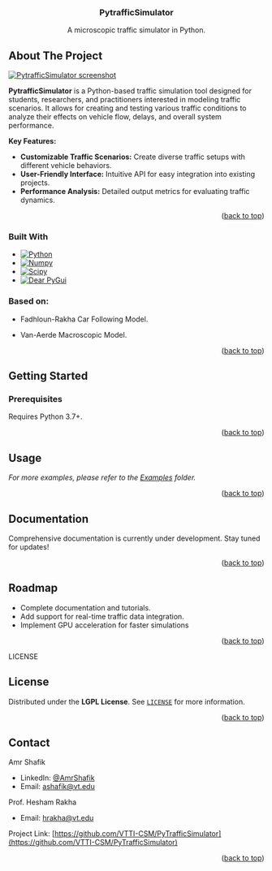 <!-- Improved compatibility of back to top link: See: https://github.com/othneildrew/Best-README-Template/pull/73 -->
<a name="readme-top"></a>

<!-- PROJECT SHIELDS -->
<!--
*** I'm using markdown "reference style" links for readability.
*** Reference links are enclosed in brackets [ ] instead of parentheses ( ).
*** See the bottom of this document for the declaration of the reference variables
*** for contributors-url, forks-url, etc. This is an optional, concise syntax you may use.
*** https://www.markdownguide.org/basic-syntax/#reference-style-links
-->

<div align="center">

<!-- [![Contributors][contributors-shield]][contributors-url]
[![Forks][forks-shield]][forks-url]
[![Stargazers][stars-shield]][stars-url]
[![Issues][issues-shield]][issues-url]
[![MIT License][license-shield]][license-url] 
[![LinkedIn][linkedin-shield]][linkedin-url] -->

</div>


<!-- PROJECT LOGO -->
<br />
<div align="center">
  <h3 align="center">PytrafficSimulator</h3>

  <p align="center">
    A microscopic traffic simulator in Python.
  </p>
</div>



<!-- ABOUT THE PROJECT -->
## About The Project

[![PytrafficSimulator screenshot][product-screenshot]](https://example.com)

**PytrafficSimulator** is a Python-based traffic simulation tool designed for students, researchers, and practitioners interested in modeling traffic scenarios. It allows for creating and testing various traffic conditions to analyze their effects on vehicle flow, delays, and overall system performance.

**Key Features:**
* **Customizable Traffic Scenarios:** Create diverse traffic setups with different vehicle behaviors.
* **User-Friendly Interface:** Intuitive API for easy integration into existing projects.
* **Performance Analysis:** Detailed output metrics for evaluating traffic dynamics.


<!-- To learn more about how the project was created check out this [article](https://towardsdatascience.com/simulating-traffic-flow-in-python-ee1eab4dd20f) on Medium. -->

<p align="right">(<a href="#readme-top">back to top</a>)</p>



### Built With

* [![Python][Python]][Python-url]
* [![Numpy][Numpy]][Numpy-url]
* [![Scipy][Scipy]][Scipy-url]
* [![Dear PyGui][DearPyGui]][DearPyGui-url]

### Based on:
<!-- * Treiber, Martin; Hennecke, Ansgar; Helbing, Dirk (2000),<br>"**Congested traffic states in empirical observations and microscopic simulations**", Physical Review E, 62 (2): 1805–1824, [arXiv:cond-mat/0002177](https://arxiv.org/abs/cond-mat/0002177), [Bibcode:2000PhRvE..62.1805T](https://ui.adsabs.harvard.edu/abs/2000PhRvE..62.1805T), [doi:10.1103/PhysRevE.62.1805](https://doi.org/10.1103%2FPhysRevE.62.1805), [PMID 11088643](https://pubmed.ncbi.nlm.nih.gov/11088643), [S2CID 1100293](https://api.semanticscholar.org/CorpusID:1100293) -->

* Fadhloun-Rakha Car Following Model.

* Van-Aerde Macroscopic Model.

<p align="right">(<a href="#readme-top">back to top</a>)</p>



<!-- GETTING STARTED -->
## Getting Started

### Prerequisites

Requires Python 3.7+.

<!-- ### Installation

#### Using PIP
```sh
pip install PyTrafficSimulator
```

#### Installing from source
1. `git clone https://github.com/VTTI-CSM/PyTrafficSimulator`
2. `cd PyTrafficSimulator`
3. `pip install -e .` -->

<p align="right">(<a href="#readme-top">back to top</a>)</p>



<!-- USAGE EXAMPLES -->
## Usage

<!-- You can import the module using:
```python
import PyTrafficSimulator as pts
``` -->

_For more examples, please refer to the [Examples](https://github.com/VTTI-CSM/PyTrafficSimulator/tree/main/examples) folder._

<p align="right">(<a href="#readme-top">back to top</a>)</p>

<!-- DOCUMENTATION -->
## Documentation

Comprehensive documentation is currently under development. Stay tuned for updates!

<p align="right">(<a href="#readme-top">back to top</a>)</p>

<!-- ROADMAP -->
## Roadmap

* Complete documentation and tutorials.
* Add support for real-time traffic data integration.
* Implement GPU acceleration for faster simulations

<p align="right">(<a href="#readme-top">back to top</a>)</p>




LICENSE
## License

Distributed under the **LGPL License**. See [`LICENSE`](https://github.com/VTTI-CSM/PyTrafficSimulator/tree/main/LICENSE) for more information.

<p align="right">(<a href="#readme-top">back to top</a>)</p>



<!-- CONTACT -->
## Contact

Amr Shafik
* LinkedIn: [@AmrShafik][linkedin-url]
* Email: ashafik@vt.edu

Prof. Hesham  Rakha
* Email: hrakha@vt.edu

Project Link: [https://github.com/VTTI-CSM/PyTrafficSimulator](https://github.com/VTTI-CSM/PyTrafficSimulator)

<p align="right">(<a href="#readme-top">back to top</a>)</p>


<!-- MARKDOWN LINKS & IMAGES -->
[linkedin-url]: https://www.linkedin.com/in/amr-shafik-638b325b/
[product-screenshot]: images/screenshot-1.gif

[Python]: https://img.shields.io/badge/python-306998?style=for-the-badge&logo=python&logoColor=white
[Python-url]: https://www.python.org/

[Numpy]: https://img.shields.io/badge/numpy-4b73c9?style=for-the-badge&logo=numpy&logoColor=white
[Numpy-url]: https://numpy.org/

[Scipy]: https://img.shields.io/badge/scipy-0054a6?style=for-the-badge&logo=scipy&logoColor=white
[Scipy-url]: https://scipy.org/

[DearPyGui]: https://img.shields.io/badge/DearPyGUI-306998?style=for-the-badge
[DearPyGui-url]: https://github.com/hoffstadt/DearPyGui
